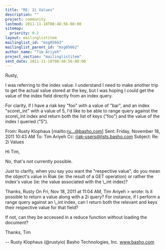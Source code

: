 ```yaml
---
title: "RE: 2i Values"
description: ""
project: community
lastmod: 2011-11-18T08:48:56-08:00
sitemap:
  priority: 0.2
layout: mailinglistitem
mailinglist_id: "msg05663"
mailinglist_parent_id: "msg05662"
author_name: "Tim Ariyeh"
project_section: "mailinglistitem"
sent_date: 2011-11-18T08:48:56-08:00
---
```



Rusty,

I was referring to the index value. I understand I need to make another trip 
to get the actual value stored at the key, but I was hoping I could get the 
value of the index field directly from an index query.

For clarity, if I have a riak key "foo" with a value of "bar", and an index 
"score\\_int" with a value of 5, I'd like to be able to range query against the 
score\\_int index and return both the list of keys ("foo") and the value of the 
index I queried ("5").

From: Rusty Klophaus [mailto:ru...@basho.com]
Sent: Friday, November 18, 2011 10:43 AM
To: Tim Ariyeh
Cc: riak-users@lists.basho.com
Subject: Re: 2i Values

Hi Tim,

No, that's not currently possible.

Just to clarify, when you say you want the "respective value", do you mean the 
object's value in Riak (ie: the result of a GET operation) or rather the 
index's value (ie: the value associated with the \\_int index)?

Thanks,
Rusty
On Fri, Nov 18, 2011 at 11:04 AM, Tim Ariyeh 
&gt; wrote:
Is it possible to return a value along with a 2i query? For instance, if I 
perform a range query against an \\_int index, can I return both the relevant and 
keys their respective value for that field?

If not, can they be accessed in a reduce function without loading the document?

Thanks,
Tim


--
Rusty Klophaus (@rustyio)
Basho Technologies, Inc.
www.basho.com
